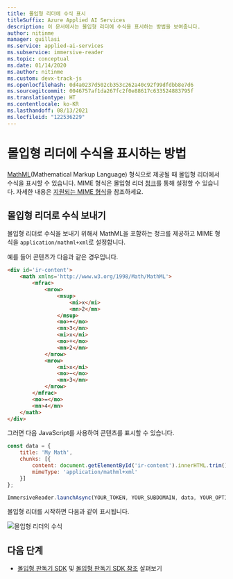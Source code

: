 ```yaml
---
title: 몰입형 리더에 수식 표시
titleSuffix: Azure Applied AI Services
description: 이 문서에서는 몰입형 리더에 수식을 표시하는 방법을 보여줍니다.
author: nitinme
manager: guillasi
ms.service: applied-ai-services
ms.subservice: immersive-reader
ms.topic: conceptual
ms.date: 01/14/2020
ms.author: nitinme
ms.custom: devx-track-js
ms.openlocfilehash: 0d4a0237d502cb353c262a40c92f99dfdbb8e7d6
ms.sourcegitcommit: 0046757af1da267fc2f0e88617c633524883795f
ms.translationtype: HT
ms.contentlocale: ko-KR
ms.lasthandoff: 08/13/2021
ms.locfileid: "122536229"
---
```

# <a name="how-to-display-math-in-the-immersive-reader"></a>몰입형 리더에 수식을 표시하는 방법

[MathML](https://developer.mozilla.org/docs/Web/MathML)(Mathematical Markup Language) 형식으로 제공될 때 몰입형 리더에서 수식을 표시할 수 있습니다.
MIME 형식은 몰입형 리더 [청크](../reference.md#chunk)를 통해 설정할 수 있습니다. 자세한 내용은 [지원되는 MIME 형식](../reference.md#supported-mime-types)을 참조하세요.

## <a name="send-math-to-the-immersive-reader"></a>몰입형 리더로 수식 보내기
몰입형 리더로 수식을 보내기 위해서 MathML을 포함하는 청크를 제공하고 MIME 형식을 ```application/mathml+xml```로 설정합니다.

예를 들어 콘텐츠가 다음과 같은 경우입니다.

```html
<div id='ir-content'>
    <math xmlns='http://www.w3.org/1998/Math/MathML'>
        <mfrac>
            <mrow>
                <msup>
                    <mi>x</mi>
                    <mn>2</mn>
                </msup>
                <mo>+</mo>
                <mn>3</mn>
                <mi>x</mi>
                <mo>+</mo>
                <mn>2</mn>
            </mrow>
            <mrow>
                <mi>x</mi>
                <mo>−</mo>
                <mn>3</mn>
            </mrow>
        </mfrac>
        <mo>=</mo>
        <mn>4</mn>
    </math>
</div>
```

그러면 다음 JavaScript를 사용하여 콘텐츠를 표시할 수 있습니다.

```javascript
const data = {
    title: 'My Math',
    chunks: [{
        content: document.getElementById('ir-content').innerHTML.trim(),
        mimeType: 'application/mathml+xml'
    }]
};

ImmersiveReader.launchAsync(YOUR_TOKEN, YOUR_SUBDOMAIN, data, YOUR_OPTIONS);
```

몰입형 리더를 시작하면 다음과 같이 표시됩니다.

![몰입형 리더의 수식](../media/how-tos/1-math.png)

## <a name="next-steps"></a>다음 단계

* [몰입형 판독기 SDK](https://github.com/microsoft/immersive-reader-sdk) 및 [몰입형 판독기 SDK 참조](../reference.md) 살펴보기